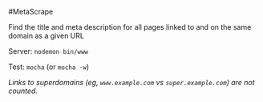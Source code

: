 #MetaScrape

Find the title and meta description for all pages linked to and on the same domain as a given URL


Server:
`nodemon bin/www`

Test:
`mocha` (or `mocha -w`)


*Links to superdomains (eg, `www.example.com` vs `super.example.com`) are not counted.*
